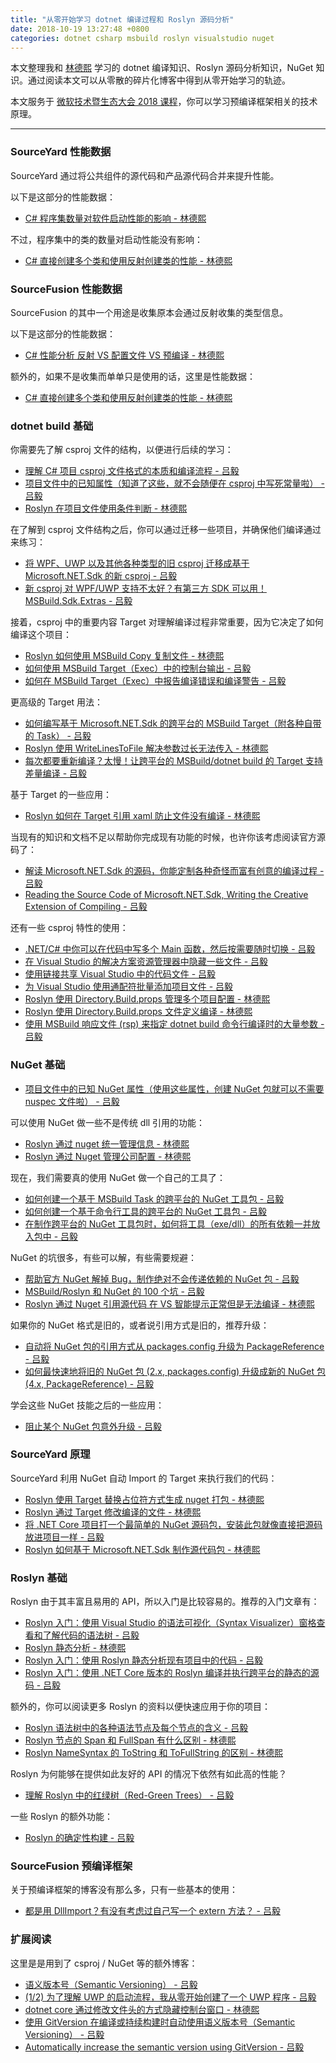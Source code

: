 ```yaml
---
title: "从零开始学习 dotnet 编译过程和 Roslyn 源码分析"
date: 2018-10-19 13:27:48 +0800
categories: dotnet csharp msbuild roslyn visualstudio nuget
---
```


本文整理我和 [林德熙](https://lindexi.gitee.io/) 学习的 dotnet 编译知识、Roslyn 源码分析知识，NuGet 知识。通过阅读本文可以从零散的碎片化博客中得到从零开始学习的轨迹。

本文服务于 [微软技术暨生态大会 2018 课程](https://walterlv.com/post/dotnet-build-and-roslyn-course-in-tech-summit-2018.html)，你可以学习预编译框架相关的技术原理。

---

### SourceYard 性能数据

SourceYard 通过将公共组件的源代码和产品源代码合并来提升性能。

以下是这部分的性能数据：

- [C# 程序集数量对软件启动性能的影响 - 林德熙](https://lindexi.gitee.io/lindexi/post/C-%E7%A8%8B%E5%BA%8F%E9%9B%86%E6%95%B0%E9%87%8F%E5%AF%B9%E8%BD%AF%E4%BB%B6%E5%90%AF%E5%8A%A8%E6%80%A7%E8%83%BD%E7%9A%84%E5%BD%B1%E5%93%8D.html)

不过，程序集中的类的数量对启动性能没有影响：

- [C# 直接创建多个类和使用反射创建类的性能 - 林德熙](https://lindexi.gitee.io/lindexi/post/C-%E7%9B%B4%E6%8E%A5%E5%88%9B%E5%BB%BA%E5%A4%9A%E4%B8%AA%E7%B1%BB%E5%92%8C%E4%BD%BF%E7%94%A8%E5%8F%8D%E5%B0%84%E5%88%9B%E5%BB%BA%E7%B1%BB%E7%9A%84%E6%80%A7%E8%83%BD.html)

### SourceFusion 性能数据

SourceFusion 的其中一个用途是收集原本会通过反射收集的类型信息。

以下是这部分的性能数据：

- [C# 性能分析 反射 VS 配置文件 VS 预编译 - 林德熙](https://lindexi.gitee.io/lindexi/post/C-%E6%80%A7%E8%83%BD%E5%88%86%E6%9E%90-%E5%8F%8D%E5%B0%84-VS-%E9%85%8D%E7%BD%AE%E6%96%87%E4%BB%B6-VS-%E9%A2%84%E7%BC%96%E8%AF%91.html)

额外的，如果不是收集而单单只是使用的话，这里是性能数据：

- [C# 直接创建多个类和使用反射创建类的性能 - 林德熙](https://lindexi.gitee.io/lindexi/post/C-%E7%9B%B4%E6%8E%A5%E5%88%9B%E5%BB%BA%E5%A4%9A%E4%B8%AA%E7%B1%BB%E5%92%8C%E4%BD%BF%E7%94%A8%E5%8F%8D%E5%B0%84%E5%88%9B%E5%BB%BA%E7%B1%BB%E7%9A%84%E6%80%A7%E8%83%BD.html)

### dotnet build 基础

你需要先了解 csproj 文件的结构，以便进行后续的学习：

- [理解 C# 项目 csproj 文件格式的本质和编译流程 - 吕毅](https://walterlv.com/post/understand-the-csproj.html)
- [项目文件中的已知属性（知道了这些，就不会随便在 csproj 中写死常量啦） - 吕毅](https://walterlv.com/post/known-properties-in-csproj.html)
- [Roslyn 在项目文件使用条件判断 - 林德熙](https://lindexi.gitee.io/lindexi/post/Roslyn-%E5%9C%A8%E9%A1%B9%E7%9B%AE%E6%96%87%E4%BB%B6%E4%BD%BF%E7%94%A8%E6%9D%A1%E4%BB%B6%E5%88%A4%E6%96%AD.html)

在了解到 csproj 文件结构之后，你可以通过迁移一些项目，并确保他们编译通过来练习：

- [将 WPF、UWP 以及其他各种类型的旧 csproj 迁移成基于 Microsoft.NET.Sdk 的新 csproj - 吕毅](https://walterlv.com/post/introduce-new-style-csproj-into-net-framework.html)
- [新 csproj 对 WPF/UWP 支持不太好？有第三方 SDK 可以用！MSBuild.Sdk.Extras - 吕毅](https://walterlv.com/post/use-msbuild-sdk-extras-for-wpf-and-uwp.html)

接着，csproj 中的重要内容 Target 对理解编译过程非常重要，因为它决定了如何编译这个项目：

- [Roslyn 如何使用 MSBuild Copy 复制文件 - 林德熙](https://lindexi.gitee.io/lindexi/post/Roslyn-%E5%A6%82%E4%BD%95%E4%BD%BF%E7%94%A8-MSBuild-Copy-%E5%A4%8D%E5%88%B6%E6%96%87%E4%BB%B6.html)
- [如何使用 MSBuild Target（Exec）中的控制台输出 - 吕毅](https://walterlv.com/post/exec-task-of-msbuild-target.html)
- [如何在 MSBuild Target（Exec）中报告编译错误和编译警告 - 吕毅](https://walterlv.com/post/standard-error-warning-format.html)

更高级的 Target 用法：

- [如何编写基于 Microsoft.NET.Sdk 的跨平台的 MSBuild Target（附各种自带的 Task） - 吕毅](https://walterlv.com/post/write-msbuild-target.html)
- [Roslyn 使用 WriteLinesToFile 解决参数过长无法传入 - 林德熙](https://lindexi.gitee.io/lindexi/post/Roslyn-%E4%BD%BF%E7%94%A8-WriteLinesToFile-%E8%A7%A3%E5%86%B3%E5%8F%82%E6%95%B0%E8%BF%87%E9%95%BF%E6%97%A0%E6%B3%95%E4%BC%A0%E5%85%A5.html)
- [每次都要重新编译？太慢！让跨平台的 MSBuild/dotnet build 的 Target 支持差量编译 - 吕毅](https://walterlv.com/post/msbuild-incremental-build.html)

基于 Target 的一些应用：

- [Roslyn 如何在 Target 引用 xaml 防止文件没有编译 - 林德熙](https://lindexi.gitee.io/lindexi/post/Roslyn-%E5%A6%82%E4%BD%95%E5%9C%A8-Target-%E5%BC%95%E7%94%A8-xaml-%E9%98%B2%E6%AD%A2%E6%96%87%E4%BB%B6%E6%B2%A1%E6%9C%89%E7%BC%96%E8%AF%91.html)

当现有的知识和文档不足以帮助你完成现有功能的时候，也许你该考虑阅读官方源码了：

- [解读 Microsoft.NET.Sdk 的源码，你能定制各种奇怪而富有创意的编译过程 - 吕毅](https://walterlv.com/post/read-microsoft-net-sdk.html)
- [Reading the Source Code of Microsoft.NET.Sdk, Writing the Creative Extension of Compiling - 吕毅](https://walterlv.com/post/read-microsoft-net-sdk-en.html)

还有一些 csproj 特性的使用：

- [.NET/C# 中你可以在代码中写多个 Main 函数，然后按需要随时切换 - 吕毅](https://walterlv.com/post/write-multiple-main-and-related-startup-codes.html)
- [在 Visual Studio 的解决方案资源管理器中隐藏一些文件 - 吕毅](https://walterlv.com/post/make-items-invisible-in-vs-solution-explorer.html)
- [使用链接共享 Visual Studio 中的代码文件 - 吕毅](https://walterlv.com/visualstudio/2016/08/01/share-code-with-add-as-link.html)
- [为 Visual Studio 使用通配符批量添加项目文件 - 吕毅](https://walterlv.com/post/vs/2017/09/26/wildcards-in-vs-projects.html)
- [Roslyn 使用 Directory.Build.props 管理多个项目配置 - 林德熙](https://lindexi.gitee.io/lindexi/post/Roslyn-%E4%BD%BF%E7%94%A8-Directory.Build.props-%E7%AE%A1%E7%90%86%E5%A4%9A%E4%B8%AA%E9%A1%B9%E7%9B%AE%E9%85%8D%E7%BD%AE.html)
- [Roslyn 使用 Directory.Build.props 文件定义编译 - 林德熙](https://lindexi.gitee.io/lindexi/post/Roslyn-%E4%BD%BF%E7%94%A8-Directory.Build.props-%E6%96%87%E4%BB%B6%E5%AE%9A%E4%B9%89%E7%BC%96%E8%AF%91.html)
- [使用 MSBuild 响应文件 (rsp) 来指定 dotnet build 命令行编译时的大量参数 - 吕毅](https://walterlv.com/post/msbuild-response-files.html)

### NuGet 基础

- [项目文件中的已知 NuGet 属性（使用这些属性，创建 NuGet 包就可以不需要 nuspec 文件啦） - 吕毅](https://walterlv.com/post/known-nuget-properties-in-csproj.html)

可以使用 NuGet 做一些不是传统 dll 引用的功能：

- [Roslyn 通过 nuget 统一管理信息 - 林德熙](https://lindexi.gitee.io/lindexi/post/Roslyn-%E9%80%9A%E8%BF%87-nuget-%E7%BB%9F%E4%B8%80%E7%AE%A1%E7%90%86%E4%BF%A1%E6%81%AF.html)
- [Roslyn 通过 Nuget 管理公司配置 - 林德熙](https://lindexi.gitee.io/lindexi/post/Roslyn-%E9%80%9A%E8%BF%87-Nuget-%E7%AE%A1%E7%90%86%E5%85%AC%E5%8F%B8%E9%85%8D%E7%BD%AE.html)

现在，我们需要真的使用 NuGet 做一个自己的工具了：

- [如何创建一个基于 MSBuild Task 的跨平台的 NuGet 工具包 - 吕毅](https://walterlv.com/post/create-a-cross-platform-msbuild-task-based-nuget-tool.html)
- [如何创建一个基于命令行工具的跨平台的 NuGet 工具包 - 吕毅](https://walterlv.com/post/create-a-cross-platform-command-based-nuget-tool.html)
- [在制作跨平台的 NuGet 工具包时，如何将工具（exe/dll）的所有依赖一并放入包中 - 吕毅](https://walterlv.com/post/include-dependencies-into-nuget-tool-package.html)

NuGet 的坑很多，有些可以解，有些需要规避：

- [帮助官方 NuGet 解掉 Bug，制作绝对不会传递依赖的 NuGet 包 - 吕毅](https://walterlv.com/post/prevent-nuget-package-been-depended.html)
- [MSBuild/Roslyn 和 NuGet 的 100 个坑 - 吕毅](https://walterlv.com/post/problems-of-msbuild-and-nuget.html)
- [Roslyn 通过 Nuget 引用源代码 在 VS 智能提示正常但是无法编译 - 林德熙](https://lindexi.gitee.io/lindexi/post/Roslyn-%E9%80%9A%E8%BF%87-Nuget-%E5%BC%95%E7%94%A8%E6%BA%90%E4%BB%A3%E7%A0%81-%E5%9C%A8-VS-%E6%99%BA%E8%83%BD%E6%8F%90%E7%A4%BA%E6%AD%A3%E5%B8%B8%E4%BD%86%E6%98%AF%E6%97%A0%E6%B3%95%E7%BC%96%E8%AF%91.html)

如果你的 NuGet 格式是旧的，或者说引用方式是旧的，推荐升级：

- [自动将 NuGet 包的引用方式从 packages.config 升级为 PackageReference - 吕毅](https://walterlv.com/post/migrate-packages-config-to-package-reference.html)
- [如何最快速地将旧的 NuGet 包 (2.x, packages.config) 升级成新的 NuGet 包 (4.x, PackageReference) - 吕毅](https://walterlv.com/post/migrate-nuget-package-from-powershell-to-props-and-targets.html)

学会这些 NuGet 技能之后的一些应用：

- [阻止某个 NuGet 包意外升级 - 吕毅](https://walterlv.com/post/prevent-nuget-package-upgrade.html)

### SourceYard 原理

SourceYard 利用 NuGet 自动 Import 的 Target 来执行我们的代码：

- [Roslyn 使用 Target 替换占位符方式生成 nuget 打包 - 林德熙](https://lindexi.gitee.io/lindexi/post/Roslyn-%E4%BD%BF%E7%94%A8-Target-%E6%9B%BF%E6%8D%A2%E5%8D%A0%E4%BD%8D%E7%AC%A6%E6%96%B9%E5%BC%8F%E7%94%9F%E6%88%90-nuget-%E6%89%93%E5%8C%85.html)
- [Roslyn 通过 Target 修改编译的文件 - 林德熙](https://lindexi.gitee.io/lindexi/post/Roslyn-%E9%80%9A%E8%BF%87-Target-%E4%BF%AE%E6%94%B9%E7%BC%96%E8%AF%91%E7%9A%84%E6%96%87%E4%BB%B6.html)
- [将 .NET Core 项目打一个最简单的 NuGet 源码包，安装此包就像直接把源码放进项目一样 - 吕毅](https://walterlv.com/post/the-simplest-way-to-pack-a-source-code-nuget-package.html)
- [Roslyn 如何基于 Microsoft.NET.Sdk 制作源代码包 - 林德熙](https://lindexi.gitee.io/lindexi/post/Roslyn-%E5%A6%82%E4%BD%95%E5%9F%BA%E4%BA%8E-Microsoft.NET.Sdk-%E5%88%B6%E4%BD%9C%E6%BA%90%E4%BB%A3%E7%A0%81%E5%8C%85.html)

### Roslyn 基础

Roslyn 由于其丰富且易用的 API，所以入门是比较容易的。推荐的入门文章有：

- [Roslyn 入门：使用 Visual Studio 的语法可视化（Syntax Visualizer）窗格查看和了解代码的语法树 - 吕毅](https://walterlv.com/post/roslyn-syntax-visualizer.html)
- [Roslyn 静态分析 - 林德熙](https://lindexi.gitee.io/lindexi/post/Roslyn-%E9%9D%99%E6%80%81%E5%88%86%E6%9E%90.html)
- [Roslyn 入门：使用 Roslyn 静态分析现有项目中的代码 - 吕毅](https://walterlv.com/post/analysis-code-of-existed-projects-using-roslyn.html)
- [Roslyn 入门：使用 .NET Core 版本的 Roslyn 编译并执行跨平台的静态的源码 - 吕毅](https://walterlv.com/post/compile-and-invoke-code-using-roslyn.html)

额外的，你可以阅读更多 Roslyn 的资料以便快速应用于你的项目：

- [Roslyn 语法树中的各种语法节点及每个节点的含义 - 吕毅](https://walterlv.com/post/roslyn-syntax-tree-nodes.html)
- [Roslyn 节点的 Span 和 FullSpan 有什么区别 - 林德熙](https://lindexi.gitee.io/lindexi/post/Roslyn-%E8%8A%82%E7%82%B9%E7%9A%84-Span-%E5%92%8C-FullSpan-%E6%9C%89%E4%BB%80%E4%B9%88%E5%8C%BA%E5%88%AB.html)
- [Roslyn NameSyntax 的 ToString 和 ToFullString 的区别 - 林德熙](https://lindexi.gitee.io/lindexi/post/Roslyn-NameSyntax-%E7%9A%84-ToString-%E5%92%8C-ToFullString-%E7%9A%84%E5%8C%BA%E5%88%AB.html)

Roslyn 为何能够在提供如此友好的 API 的情况下依然有如此高的性能？

- [理解 Roslyn 中的红绿树（Red-Green Trees） - 吕毅](https://walterlv.com/post/the-red-green-tree-of-roslyn.html)

一些 Roslyn 的额外功能：

- [Roslyn 的确定性构建 - 吕毅](https://walterlv.com/post/deterministic-builds-in-roslyn.html)

### SourceFusion 预编译框架

关于预编译框架的博客没有那么多，只有一些基本的使用：

- [都是用 DllImport？有没有考虑过自己写一个 extern 方法？ - 吕毅](https://walterlv.com/post/write-your-own-extern-method.html)

### 扩展阅读

这里是是用到了 csproj / NuGet 等的额外博客：

- [语义版本号（Semantic Versioning） - 吕毅](https://walterlv.com/post/semantic-version.html)
- [(1/2) 为了理解 UWP 的启动流程，我从零开始创建了一个 UWP 程序 - 吕毅](https://walterlv.com/post/create-uwp-app-from-zero-0.html)
- [dotnet core 通过修改文件头的方式隐藏控制台窗口 - 林德熙](https://lindexi.gitee.io/lindexi/post/dotnet-core-%E9%80%9A%E8%BF%87%E4%BF%AE%E6%94%B9%E6%96%87%E4%BB%B6%E5%A4%B4%E7%9A%84%E6%96%B9%E5%BC%8F%E9%9A%90%E8%97%8F%E6%8E%A7%E5%88%B6%E5%8F%B0%E7%AA%97%E5%8F%A3.html)
- [使用 GitVersion 在编译或持续构建时自动使用语义版本号（Semantic Versioning） - 吕毅](https://walterlv.com/post/automatically-semantic-versioning-using-git-version-task.html)
- [Automatically increase the semantic version using GitVersion - 吕毅](https://walterlv.com/post/automatically-semantic-versioning-using-git-version-task.en.html)
